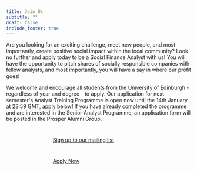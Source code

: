```yaml
---
title: Join Us
subtitle: ""
draft: false
include_footer: true
---
```

Are you looking for an exciting challenge, meet new people, and most importantly, create positive social impact within the local community? Look no further and apply today to be a Social Finance Analyst with us! You will have the opportunity to pitch shares of socially responsible companies with fellow analysts, and most importantly, you will have a say in where our profit goes!

We welcome and encourage all students from the University of Edinburgh - regardless of year and degree - to apply. Our application for next semester's Analyst Training Programme is open now until the 14th January at 23:59 GMT, apply below! If you have already completed the programme and are interested in the Senior Analyst Programme, an application form will be posted in the Prosper Alumni Group. 

<a href="http://eepurl.com/dEBYnX">
<span class="button signup-button rounded secondary-btn raised" style="width: 250px; margin: auto; margin-top: 40px; display: flex;">
    Sign up to our mailing list
</span>
</a>

<a href="http://bit.ly/prosperapplication">
<span class="button signup-button rounded secondary-btn raised" style="width: 250px; margin: auto; margin-top: 40px; display: flex;">
    Apply Now
</span>
</a>